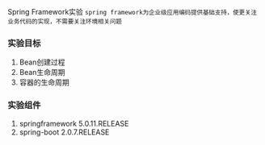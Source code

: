 Spring Framework实验
``spring framework为企业级应用编码提供基础支持，使更关注业务代码的实现，不需要关注环境相关问题``


### 实验目标
1. Bean创建过程
2. Bean生命周期
3. 容器的生命周期


### 实验组件
1. springframework 5.0.11.RELEASE
2. spring-boot 2.0.7.RELEASE